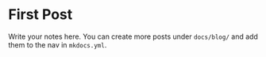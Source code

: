 # First Post

Write your notes here. You can create more posts under `docs/blog/` and add them to the nav in `mkdocs.yml`.